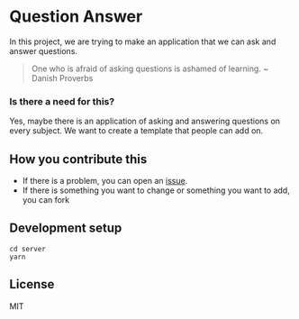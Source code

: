 # Question Answer
In this project, we are trying to make an application that we can ask and answer questions.

> One who is afraid of asking questions is ashamed of learning. ~ Danish Proverbs

### Is there a need for this?
Yes, maybe there is an application of asking and answering questions on every subject. We want to create a template that people can add on.

## How you contribute this
- If there is a problem, you can open an [issue](https://github.com/kayraberktuncer/qa-app/issues).
- If there is something you want to change or something you want to add, you can fork

## Development setup
````
cd server
yarn
````

## License
MIT
